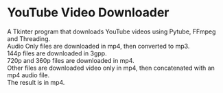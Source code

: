 # YouTube Video Downloader

A Tkinter program that downloads YouTube videos using Pytube, FFmpeg and Threading.\
Audio Only files are downloaded in mp4, then converted to mp3.\
144p files are downloaded in 3gpp.\
720p and 360p files are downloaded in mp4.\
Other files are downloaded video only in mp4, then concatenated with an mp4 audio file.\
The result is in mp4.
